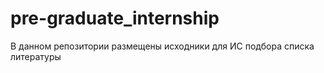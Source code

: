 # pre-graduate_internship
В данном репозитории размещены исходники для ИС подбора списка литературы
